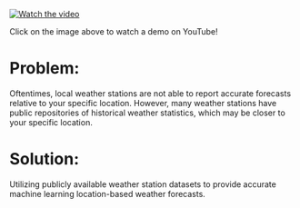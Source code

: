 [![Watch the video](https://img.youtube.com/vi/x9syF_Bl6O8/maxresdefault.jpg)](https://www.youtube.com/watch?v=x9syF_Bl6O8)

Click on the image above to watch a demo on YouTube!


# Problem: 
Oftentimes, local weather stations are not able to report accurate forecasts relative to your specific location.
However, many weather stations have public repositories of historical weather statistics, which may be closer to your specific location.

# Solution: 
Utilizing publicly available weather station datasets to provide accurate machine learning location-based weather forecasts.
